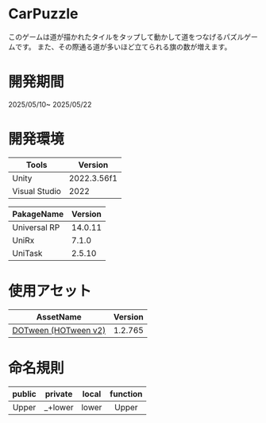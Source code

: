 # CarPuzzle
このゲームは道が描かれたタイルをタップして動かして道をつなげるパズルゲームです。
また、その際通る道が多いほど立てられる旗の数が増えます。

# 開発期間

2025/05/10~ 2025/05/22  

# 開発環境
|  Tools  |  Version  |
| ---- | ---- |
|  Unity  |  2022.3.56f1 |
|  Visual Studio |  2022  |

|  PakageName  |  Version  |
| ---- | ---- |
|  Universal RP  |  14.0.11   |
|  UniRx  |  7.1.0  |
|  UniTask  |  2.5.10  |

# 使用アセット
|  AssetName  |  Version  |
| ---- | ---- |
|  [DOTween (HOTween v2)](https://assetstore.unity.com/packages/tools/animation/dotween-hotween-v2-27676)  |  1.2.765  |

# 命名規則
|public|private|local|function|
|:--:|:--:|:--:|:--:|
|Upper|_+lower|lower|Upper|

